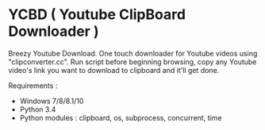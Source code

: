 # YCBD ( Youtube ClipBoard Downloader )
Breezy Youtube Download.
One touch downloader for Youtube videos using "clipconverter.cc".
Run script before beginning browsing, copy any Youtube video's link you want to download to clipboard and it'll get done.

Requirements :
- Windows 7/8/8.1/10
- Python 3.4
- Python modules : clipboard, os, subprocess, concurrent, time
